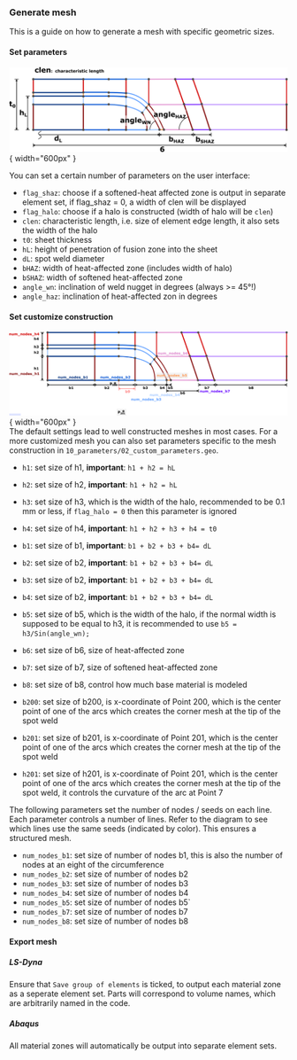 ### Generate mesh
This is a guide on how to generate a mesh with specific geometric sizes.

#### Set parameters
![Overview parameters](images\overview_parameters.png){ width="600px" }  

You can set a certain number of parameters on the user interface:  

*  `flag_shaz`: choose if a softened-heat affected zone is output in separate element set, if flag_shaz = 0, a width of clen will be displayed
*  `flag_halo`: choose if a halo is constructed (width of halo will be `clen`)
*  `clen`: characteristic length, i.e. size of element edge length, it also sets the width of the halo
*  `t0`: sheet thickness
*  `hL`: height of penetration of fusion zone into the sheet
*  `dL`: spot weld diameter
*  `bHAZ`: width of heat-affected zone (includes width of halo)
*  `bSHAZ`: width of softened heat-affected zone
*  `angle_wn`: inclination of weld nugget in degrees (always >= 45°!)
*  `angle_haz`: inclination of heat-affected zon in degrees 


#### Set customize construction
![Overview custom parameters](images\overview_custom_parameters.png){ width="600px" }  
The default settings lead to well constructed meshes in most cases.
For a more customized mesh you can also set parameters specific to the mesh construction in `10_parameters/02_custom_parameters.geo`.

*  `h1`: set size of h1, **important**: `h1 + h2 = hL`
*  `h2`: set size of h2, **important**: `h1 + h2 = hL`
*  `h3`: set size of h3, which is the width of the halo, recommended to be 0.1 mm or less, if `flag_halo = 0` then this parameter is ignored
*  `h4`: set size of h4, **important**: `h1 + h2 + h3 + h4 = t0`

*  `b1`: set size of b1, **important**: `b1 + b2 + b3 + b4= dL` 
*  `b2`: set size of b2, **important**: `b1 + b2 + b3 + b4= dL`
*  `b3`: set size of b2, **important**: `b1 + b2 + b3 + b4= dL`
*  `b4`: set size of b2, **important**: `b1 + b2 + b3 + b4= dL`
*  `b5`: set size of b5, which is the width of the halo, if the normal width is supposed to be equal to h3, it is recommended to use `b5 = h3/Sin(angle_wn);`
*  `b6`: set size of b6, size of heat-affected zone
*  `b7`: set size of b7, size of softened heat-affected zone
*  `b8`: set size of b8, control how much base material is modeled


*  `b200`: set size of b200, is x-coordinate of Point 200, which is the center point of one of the arcs which creates the corner mesh at the tip of the spot weld
*  `b201`: set size of b201, is x-coordinate of Point 201, which is the center point of one of the arcs which creates the corner mesh at the tip of the spot weld
*  `h201`: set size of h201, is x-coordinate of Point 201, which is the center point of one of the arcs which creates the corner mesh at the tip of the spot weld, it controls the curvature of the arc at Point 7


The following parameters set the number of nodes / seeds on each line. Each parameter controls a number of lines. Refer to the diagram to see which lines use the same seeds (indicated by color). This ensures a structured mesh.

*  `num_nodes_b1`: set size of number of nodes b1, this is also the number of nodes at an eight of the circumference
*  `num_nodes_b2`: set size of number of nodes b2
*  `num_nodes_b3`: set size of number of nodes b3
*  `num_nodes_b4`: set size of number of nodes b4
*  `num_nodes_b5`: set size of number of nodes b5`
*  `num_nodes_b7`: set size of number of nodes b7
*  `num_nodes_b8`: set size of number of nodes b8

#### Export mesh

##### LS-Dyna
Ensure that `Save group of elements` is ticked, to output each material zone as a seperate element set. Parts will correspond to volume names, which are arbitrarily named in the code.

##### Abaqus
All material zones will automatically be output into separate element sets.

